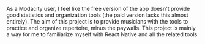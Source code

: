 As a Modacity user, I feel like the free version of the app doesn't provide good statistics and organization tools (the paid version lacks this almost entirely). The aim of this project is to provide musicians with the tools to practice and organize repertoire, minus the paywalls. This project is mainly a way for me to familiarize myself with React Native and all the related tools.
